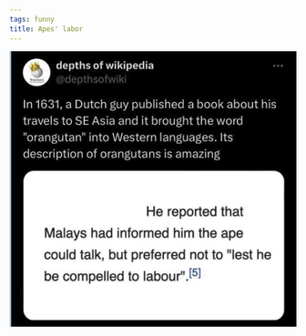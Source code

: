 ```yaml
---
tags: funny
title: Apes' labor
---
```


![apelabor](https://raw.githubusercontent.com/muneer78/muneer78.github.io/master/images/apelabor.png)
